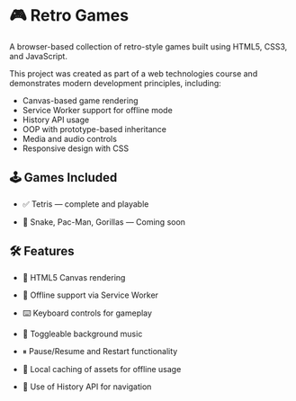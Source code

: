 <h1>🎮 Retro Games</h1>
A browser-based collection of retro-style games built using HTML5, CSS3, and JavaScript. 

This project was created as part of a web technologies course and demonstrates modern development principles, including:
- Canvas-based game rendering
- Service Worker support for offline mode
- History API usage
- OOP with prototype-based inheritance
- Media and audio controls
- Responsive design with CSS

<h2>🕹 Games Included</h2>

- ✅ Tetris — complete and playable

- 🚧 Snake, Pac-Man, Gorillas — Coming soon

<h2>🛠 Features</h2>

- 🎨 HTML5 Canvas rendering

- 🔁 Offline support via Service Worker

- ⌨️ Keyboard controls for gameplay

- 🎵 Toggleable background music

- ⏸ Pause/Resume and Restart functionality

- 💾 Local caching of assets for offline usage

- 🧭 Use of History API for navigation
